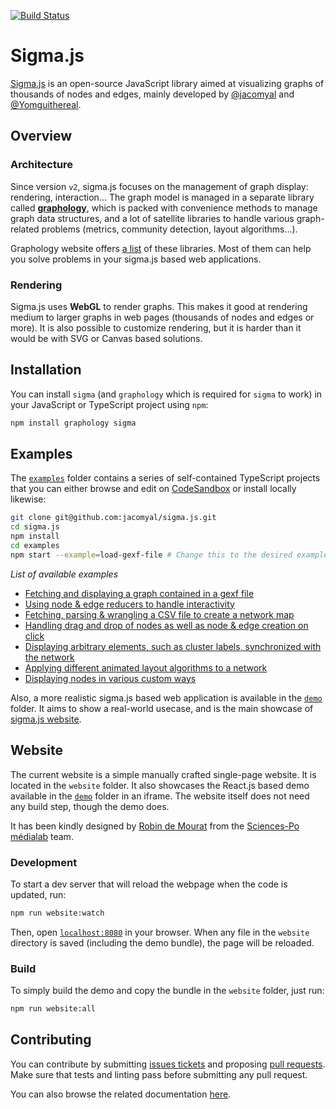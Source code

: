 [![Build Status](https://github.com/jacomyal/sigma.js/workflows/Tests/badge.svg)](https://github.com/jacomyal/sigma.js/actions)

# Sigma.js

[Sigma.js](https://www.sigmajs.org) is an open-source JavaScript library aimed at visualizing graphs of thousands of nodes and edges, mainly developed by [@jacomyal](https://github.com/jacomyal) and [@Yomguithereal](https://github.com/Yomguithereal).

## Overview

### Architecture

Since version `v2`, sigma.js focuses on the management of graph display: rendering, interaction... The graph model is managed in a separate library called **[graphology](https://github.com/graphology/graphology)**, which is packed with convenience methods to manage graph data structures, and a lot of satellite libraries to handle various graph-related problems (metrics, community detection, layout algorithms...).

Graphology website offers [a list](https://graphology.github.io/standard-library.html) of these libraries. Most of them can help you solve problems in your sigma.js based web applications.

### Rendering

Sigma.js uses **WebGL** to render graphs. This makes it good at rendering medium to larger graphs in web pages (thousands of nodes and edges or more). It is also possible to customize rendering, but it is harder than it would be with SVG or Canvas based solutions.

## Installation

You can install `sigma` (and `graphology` which is required for `sigma` to work) in your JavaScript or TypeScript project using `npm`:

```bash
npm install graphology sigma
```

## Examples

The [`examples`](./examples) folder contains a series of self-contained TypeScript projects that you can either browse and edit on [CodeSandbox](https://codesandbox.io/) or install locally likewise:

```bash
git clone git@github.com:jacomyal/sigma.js.git
cd sigma.js
npm install
cd examples
npm start --example=load-gexf-file # Change this to the desired example
```

_List of available examples_

- [Fetching and displaying a graph contained in a gexf file](https://githubbox.com/jacomyal/sigma.js/tree/main/examples/load-gexf-file)
- [Using node & edge reducers to handle interactivity](https://githubbox.com/jacomyal/sigma.js/tree/main/examples/use-reducers)
- [Fetching, parsing & wrangling a CSV file to create a network map](https://githubbox.com/jacomyal/sigma.js/tree/main/examples/csv-to-network-map)
- [Handling drag and drop of nodes as well as node & edge creation on click](https://githubbox.com/jacomyal/sigma.js/tree/main/examples/mouse-manipulations)
- [Displaying arbitrary elements, such as cluster labels, synchronized with the network](https://githubbox.com/jacomyal/sigma.js/tree/main/examples/clusters-labels)
- [Applying different animated layout algorithms to a network](https://githubbox.com/jacomyal/sigma.js/tree/main/examples/layouts)
- [Displaying nodes in various custom ways](https://githubbox.com/jacomyal/sigma.js/tree/main/examples/custom-rendering)

Also, a more realistic sigma.js based web application is available in the [`demo`](./demo) folder. It aims to show a real-world usecase, and is the main showcase of [sigma.js website](https://www.sigmajs.org/).

## Website

The current website is a simple manually crafted single-page website. It is located in the `website` folder. It also showcases the React.js based demo available in the [`demo`](./demo) folder in an iframe. The website itself does not need any build step, though the demo does.

It has been kindly designed by [Robin de Mourat](https://github.com/robindemourat/) from the [Sciences-Po médialab](https://medialab.sciencespo.fr/en/) team.

### Development

To start a dev server that will reload the webpage when the code is updated, run:

```bash
npm run website:watch
```

Then, open [`localhost:8080`](http://localhost:8080) in your browser. When any file in the `website` directory is saved (including the demo bundle), the page will be reloaded.

### Build

To simply build the demo and copy the bundle in the `website` folder, just run:

```bash
npm run website:all
```

## Contributing

You can contribute by submitting [issues tickets](http://github.com/jacomyal/sigma.js/issues) and proposing [pull requests](http://github.com/jacomyal/sigma.js/pulls). Make sure that tests and linting pass before submitting any pull request.

You can also browse the related documentation [here](./CONTRIBUTING.md).
